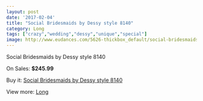 ```yaml
---
layout: post
date: '2017-02-04'
title: "Social Bridesmaids by Dessy style 8140"
category: Long
tags: ["crazy","wedding","dessy","unique","special"]
image: http://www.eudances.com/5626-thickbox_default/social-bridesmaids-by-dessy-style-8140.jpg
---
```

Social Bridesmaids by Dessy style 8140

On Sales: **$245.99**
<a href="https://www.eudances.com/en/long/1947-social-bridesmaids-by-dessy-style-8140.html"><amp-img layout="responsive" width="600" height="600" src="//www.eudances.com/5626-thickbox_default/social-bridesmaids-by-dessy-style-8140.jpg" alt="Social Bridesmaids by Dessy style 8140 0" /></a>
<a href="https://www.eudances.com/en/long/1947-social-bridesmaids-by-dessy-style-8140.html"><amp-img layout="responsive" width="600" height="600" src="//www.eudances.com/5627-thickbox_default/social-bridesmaids-by-dessy-style-8140.jpg" alt="Social Bridesmaids by Dessy style 8140 1" /></a>

Buy it: [Social Bridesmaids by Dessy style 8140](https://www.eudances.com/en/long/1947-social-bridesmaids-by-dessy-style-8140.html "Social Bridesmaids by Dessy style 8140")

View more: [Long](https://www.eudances.com/en/21-long "Long")